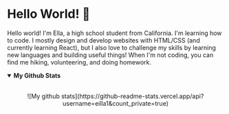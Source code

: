 # Hello World! :wave:

Hello world! I'm Ella, a high school student from California. I'm learning how to code. I mostly design and develop websites with HTML/CSS (and currently learning React), but I also love to challenge my skills by learning new languages and building useful things! When I'm not coding, you can find me hiking, volunteering, and doing homework. 

<details open>
 <summary> <b>My Github Stats</b> </summary>
<br>
<p align = "center">
  ![My github stats](https://github-readme-stats.vercel.app/api?username=eilla1&count_private=true)

</p>

</details>

